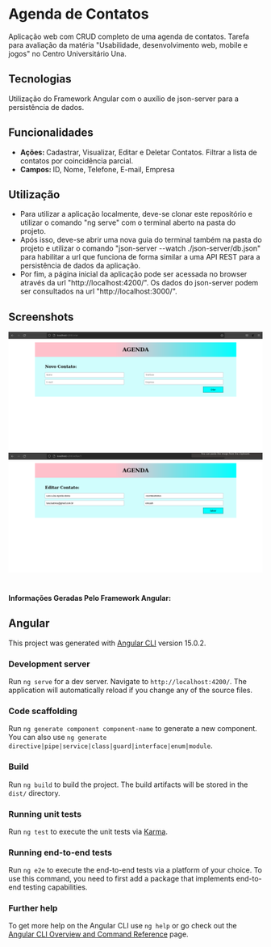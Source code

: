 # Agenda de Contatos
Aplicação web com CRUD completo de uma agenda de contatos. Tarefa para avaliação da matéria "Usabilidade, desenvolvimento web, mobile e jogos" no Centro Universitário Una.

## Tecnologias
Utilização do Framework Angular com o auxílio de json-server para a persistência de dados.

## Funcionalidades
* <b> Ações: </b> Cadastrar, Visualizar, Editar e Deletar Contatos. Filtrar a lista de contatos por coincidência parcial.
* <b> Campos: </b> ID, Nome, Telefone, E-mail, Empresa

## Utilização
* Para utilizar a aplicação localmente, deve-se clonar este repositório e utilizar o comando "ng serve" com o terminal aberto na pasta do projeto.
* Após isso, deve-se abrir uma nova guia do terminal também na pasta do projeto e utilizar o comando "json-server --watch ./json-server/db.json" para habilitar a url que funciona de forma similar a uma API REST para a persistência de dados da aplicação.
* Por fim, a página inicial da aplicação pode ser acessada no browser através da url "http://localhost:4200/". Os dados do json-server podem ser consultados na url "http://localhost:3000/".

## Screenshots
![Alt text](/src/assets/screenshots/create.png?raw=true "Criar Contato")
![Alt text](/src/assets/screenshots/edit.png?raw=true "Editar Contato")


#
#### Informações Geradas Pelo Framework Angular:
## Angular

This project was generated with [Angular CLI](https://github.com/angular/angular-cli) version 15.0.2.

### Development server

Run `ng serve` for a dev server. Navigate to `http://localhost:4200/`. The application will automatically reload if you change any of the source files.

### Code scaffolding

Run `ng generate component component-name` to generate a new component. You can also use `ng generate directive|pipe|service|class|guard|interface|enum|module`.

### Build

Run `ng build` to build the project. The build artifacts will be stored in the `dist/` directory.

### Running unit tests

Run `ng test` to execute the unit tests via [Karma](https://karma-runner.github.io).

### Running end-to-end tests

Run `ng e2e` to execute the end-to-end tests via a platform of your choice. To use this command, you need to first add a package that implements end-to-end testing capabilities.

### Further help

To get more help on the Angular CLI use `ng help` or go check out the [Angular CLI Overview and Command Reference](https://angular.io/cli) page.
